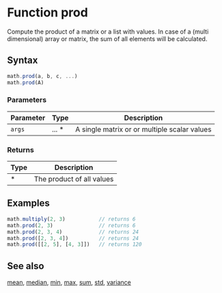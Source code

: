 <!-- Note: This file is automatically generated from source code comments. Changes made in this file will be overridden. -->

# Function prod

Compute the product of a matrix or a list with values.
In case of a (multi dimensional) array or matrix, the sum of all
elements will be calculated.


## Syntax

```js
math.prod(a, b, c, ...)
math.prod(A)
```

### Parameters

Parameter | Type | Description
--------- | ---- | -----------
`args` | ... * | A single matrix or or multiple scalar values

### Returns

Type | Description
---- | -----------
* | The product of all values


## Examples

```js
math.multiply(2, 3)           // returns 6
math.prod(2, 3)               // returns 6
math.prod(2, 3, 4)            // returns 24
math.prod([2, 3, 4])          // returns 24
math.prod([[2, 5], [4, 3]])   // returns 120
```


## See also

[mean](mean.md),
[median](median.md),
[min](min.md),
[max](max.md),
[sum](sum.md),
[std](std.md),
[variance](variance.md)
